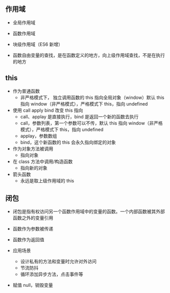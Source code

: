 ## 作用域

-   全局作用域
-   函数作用域
-   块级作用域（ES6 新增）

-   函数自由变量的查找，是在函数定义的地方，向上级作用域查找，不是在执行的地方

## this

-   作为普通函数
    -   非严格模式下， 独立调用函数的 this 指向全局对象（window）默认 this 指向 window（非严格模式），严格模式下 this，指向 undefined
-   使用 call apply bind 改变 this 指向
    -   call、applay 是直接执行，bind 是返回一个新的函数去执行
    -   call，参数列表，第一个参数可以不传，默认 this 指向 window（非严格模式），严格模式下 this，指向 undefined
    -   applay，参数数组
    -   bind，这个新函数的 this 会永久指向绑定的对象
-   作为对象方法被调用
    -   指向对象
-   在 class 方法中调用/构造函数
    -   指向新的对象
-   箭头函数
    -   永远是取上级作用域的 this

## 闭包

-   闭包是指有权访问另一个函数作用域中的变量的函数。一个内部函数被其外部函数之外的变量引用

-   函数作为参数被传递
-   函数作为返回值

-   应用场景

    -   设计私有的方法和变量时允许对外访问
    -   节流防抖
    -   循环添加异步方法，点击事件等

-   赋值 null，销毁变量
